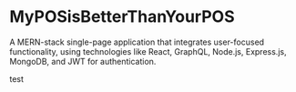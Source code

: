 # MyPOSisBetterThanYourPOS
A MERN-stack single-page application that integrates user-focused functionality, using technologies like React, GraphQL, Node.js, Express.js, MongoDB, and JWT for authentication.


test